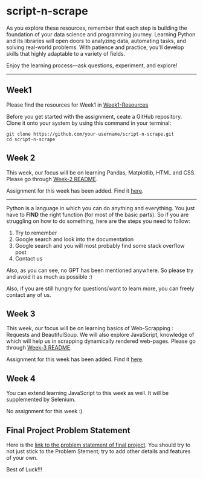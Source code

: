 # script-n-scrape

As you explore these resources, remember that each step is building the foundation of your data science and programming journey. Learning Python and its libraries will open doors to analyzing data, automating tasks, and solving real-world problems. With patience and practice, you'll develop skills that highly adaptable to a variety of fields.

Enjoy the learning process—ask questions, experiment, and explore!

---

## Week1

Please find the resources for Week1 in [Week1-Resources](./Week1-Resources)

Before you get started with the assignment, ceate a GitHub repository. Clone it onto your system by using this command in your terminal:

```
git clone https://github.com/your-username/script-n-scrape.git
cd script-n-scrape
```

## Week 2

This week, our focus will be on learning Pandas, Matplotlib, HTML and CSS. Please go through [Week-2 README](./Week2-Resources/README.md).

Assignment for this week has been added. Find it [here](./Week2-Assignment).

---

Python is a language in which you can do anything and everything. You just have to <b>FIND</b> the right function (for most of the basic parts). So if you are struggling on how to do something, here are the steps you need to follow:
  <ol>
    <li>Try to remember</li>
    <li>Google search and look into the documentation</li>
    <li>Google search and you will most probably find some stack overflow post</li>
    <li>Contact us</li>
  </ol>
  Also, as you can see, no GPT has been mentioned anywhere. So please try and avoid it as much as possible :)

Also, if you are still hungry for questions/want to learn more, you can freely contact any of us.

## Week 3 


This week, our focus will be on learning basics of Web-Scrapping : Requests and BeautifulSoup. We will also explore JavaScript, knowledge of which will help us in scrapping dynamically rendered web-pages. Please go through [Week-3 README](./Week3-Resources/README.md).

Assignment for this week has been added. Find it [here](./Week3-Assignment).

## Week 4 

You can extend learning JavaScript to this week as well. It will be supplemented by Selenium. 

No assignment for this week :)

## Final Project Problem Statement

Here is the [link to the problem statement of final project](https://docs.google.com/document/d/1AtHvGmtSVjDW1aG_IHbZXG1eM4Z1KgRB-L1Gpt9c9OI/edit?usp=drivesdk). You should try to not just stick to the Problem Stement; try to add other details and features of your own. 

Best of Luck!!!
